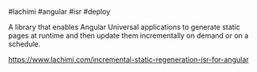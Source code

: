 #lachimi #angular #isr #deploy

A library that enables Angular Universal applications to generate static pages at runtime and then update them incrementally on demand or on a schedule.

https://www.lachimi.com/incremental-static-regeneration-isr-for-angular






